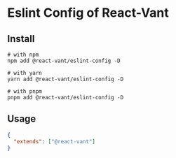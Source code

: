 # Eslint Config of React-Vant

## Install

```shell
# with npm
npm add @react-vant/eslint-config -D

# with yarn
yarn add @react-vant/eslint-config -D

# with pnpm
pnpm add @react-vant/eslint-config -D
```

## Usage

```json
{
  "extends": ["@react-vant"]
}
```
